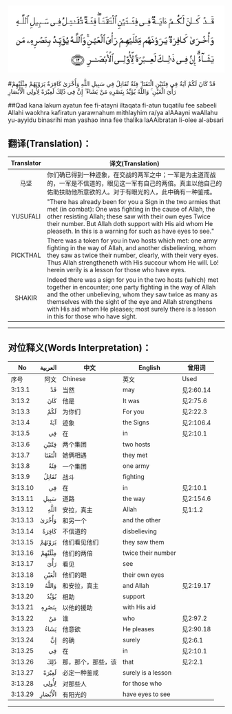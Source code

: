 ![003:013](images/003_013.gif)

#قَدْ كَانَ لَكُمْ آيَةٌ فِي فِئَتَيْنِ الْتَقَتَا ۖ فِئَةٌ تُقَاتِلُ فِي سَبِيلِ اللَّهِ وَأُخْرَىٰ كَافِرَةٌ يَرَوْنَهُمْ مِثْلَيْهِمْ رَأْيَ الْعَيْنِ ۚ وَاللَّهُ يُؤَيِّدُ بِنَصْرِهِ مَنْ يَشَاءُ ۗ إِنَّ فِي ذَٰلِكَ لَعِبْرَةً لِأُولِي الْأَبْصَارِ 

##Qad kana lakum ayatun fee fi-atayni iltaqata fi-atun tuqatilu fee sabeeli Allahi waokhra kafiratun yarawnahum mithlayhim ra/ya alAAayni waAllahu yu-ayyidu binasrihi man yashao inna fee thalika laAAibratan li-olee al-absari 

## 翻译(Translation)：

| Translator | 译文(Translation)                                            |
| :--------: | ------------------------------------------------------------ |
|    马坚    | 你们确已得到一种迹象，在交战的两军之中；一军是为主道而战的，一军是不信道的，眼见这一军有自己的两倍。真主以他自己的佑助扶助他所意欲的人。对于有眼光的人，此中确有一种鉴戒。 |
|  YUSUFALI  | "There has already been for you a Sign in the two armies that met (in combat): One was fighting in the cause of Allah, the other resisting Allah; these saw with their own eyes Twice their number. But Allah doth support with His aid whom He pleaseth. In this is a warning for such as have eyes to see." |
|  PICKTHAL  | There was a token for you in two hosts which met: one army fighting in the way of Allah, and another disbelieving, whom they saw as twice their number, clearly, with their very eyes. Thus Allah strengtheneth with His succour whom He will. Lo! herein verily is a lesson for those who have eyes. |
|   SHAKIR   | Indeed there was a sign for you in the two hosts (which) met together in encounter; one party fighting in the way of Allah and the other unbelieving, whom they saw twice as many as themselves with the sight of the eye and Allah strengthens with His aid whom He pleases; most surely there is a lesson in this for those who have sight. |

---

## 对位释义(Words Interpretation)：

| No   | العربية | 中文    | English | 曾用词 |
| ---- | ------: | ------- | ------- | ------ |
| 序号 |    阿文 | Chinese | 英文    | Used   |
| 3:13.1  | قَدْ      | 当然               | may                | 见2:60.14 |
| 3:13.2  | كَانَ     | 他是               | It was             | 见2:75.6  |
| 3:13.3  | لَكُمْ     | 为你们             | For you            | 见2:22.3  |
| 3:13.4  | آيَةٌ     | 迹象               | the Signs          | 见2:106.4 |
| 3:13.5  | فِي      | 在                 | in                 | 见2:10.1  |
| 3:13.6  | فِئَتَيْنِ   | 两个集团           | two hosts          |           |
| 3:13.7  | الْتَقَتَا  | 她俩相遇           | they met           |           |
| 3:13.8  | فِئَةٌ     | 一个集团           | one army           |           |
| 3:13.9  | تُقَاتِلُ   | 战斗               | fighting           |           |
| 3:13.10 | فِي      | 在                 | in                 | 见2:10.1  |
| 3:13.11 | سَبِيلِ    | 道路               | the way            | 见2:154.6 |
| 3:13.12 | اللَّهِ    | 安拉，真主         | Allah              | 见1:1.2   |
| 3:13.13 | وَأُخْرَىٰ   | 和另一个           | and the other      |           |
| 3:13.14 | كَافِرَةٌ   | 不信道的           | disbelieving       |           |
| 3:13.15 | يَرَوْنَهُمْ  | 他们看见他们       | they saw them      |           |
| 3:13.16 | مِثْلَيْهِمْ  | 他们的两倍         | twice their number |           |
| 3:13.17 | رَأْيَ     | 看见               | see                |           |
| 3:13.18 | الْعَيْنِ   | 他们的眼           | their own eyes     |           |
| 3:13.19 | وَاللَّهُ   | 和安拉，真主       | and Allah          | 见2:19.17 |
| 3:13.20 | يُؤَيِّدُ    | 相助               | support            |           |
| 3:13.21 | بِنَصْرِهِ   | 以他的援助         | with His aid       |           |
| 3:13.22 | مَنْ      | 谁                 | who                | 见2:97.2  |
| 3:13.23 | يَشَاءُ    | 他意欲             | He pleases         | 见2:90.18 |
| 3:13.24 | إِنَّ      | 的确               | surely             | 见2:6.1   |
| 3:13.25 | فِي      | 在                 | in                 | 见2:10.1  |
| 3:13.26 | ذَٰلِكَ     | 那，那个，那些，该 | that               | 见2:2.1   |
| 3:13.27 | لَعِبْرَةً   | 必定一种鉴戒       | surely is a lesson |           |
| 3:13.28 | لِأُولِي   | 对那些人           | for those who      |           |
| 3:13.29 | الْأَبْصَارِ | 有阳光的           | have eyes to see   |           |

---
